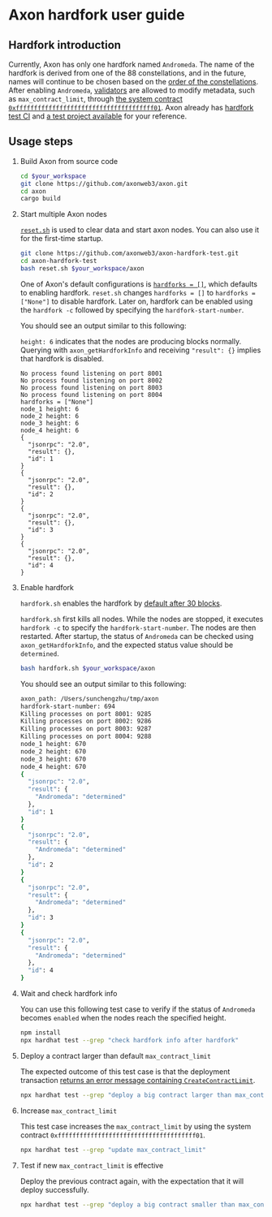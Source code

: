 # Axon hardfork user guide

## Hardfork introduction

Currently, Axon has only one hardfork named `Andromeda`. The name of the hardfork is derived from one of the 88 constellations, and in the future, names will continue to be chosen based on the [order of the constellations](https://en.wikipedia.org/wiki/IAU_designated_constellations#List). After enabling `Andromeda`, [validators](https://github.com/axonweb3/axon/blob/f9974e62924693494476560316db9f70bc650b80/devtools/chain/nodes/node_1.toml#L3) are allowed to modify metadata, such as `max_contract_limit`, through [the system contract `0xffffffffffffffffffffffffffffffffffffff01`](https://docs.axonweb3.io/contract/system_contacts#metadata). Axon already has [hardfork test CI](https://github.com/axonweb3/axon/blob/f9974e62924693494476560316db9f70bc650b80/.github/workflows/hardfork_test.yml)  and [a test project available](https://github.com/axonweb3/axon-hardfork-test) for your reference.

## Usage steps

1. Build Axon from source code

   ```bash
   cd $your_workspace
   git clone https://github.com/axonweb3/axon.git
   cd axon
   cargo build
   ```

   

2. Start multiple Axon nodes

   [`reset.sh`](https://github.com/axonweb3/axon-hardfork-test/blob/5c9c172cc1ed1dff544f7e092f7052c314030c1d/reset.sh) is used to clear data and start axon nodes. You can also use it for the first-time startup.

   ```bash
   git clone https://github.com/axonweb3/axon-hardfork-test.git
   cd axon-hardfork-test
   bash reset.sh $your_workspace/axon
   ```

   One of Axon's default configurations is [`hardforks = []`](https://github.com/axonweb3/axon/blob/f9974e62924693494476560316db9f70bc650b80/devtools/chain/specs/multi_nodes/chain-spec.toml#L10), which defaults to enabling hardfork.  `reset.sh`  changes `hardforks = []` to `hardforks = ["None"]` to disable hardfork. Later on, hardfork can be enabled using the `hardfork -c` followed by specifying the `hardfork-start-number`.

    You should see an output similar to this following:

   `height: 6` indicates that the nodes are producing blocks normally. Querying with `axon_getHardforkInfo` and receiving `"result": {}` implies that hardfork is disabled.

   ```
   No process found listening on port 8001
   No process found listening on port 8002
   No process found listening on port 8003
   No process found listening on port 8004
   hardforks = ["None"]
   node_1 height: 6
   node_2 height: 6
   node_3 height: 6
   node_4 height: 6
   {
     "jsonrpc": "2.0",
     "result": {},
     "id": 1
   }
   {
     "jsonrpc": "2.0",
     "result": {},
     "id": 2
   }
   {
     "jsonrpc": "2.0",
     "result": {},
     "id": 3
   }
   {
     "jsonrpc": "2.0",
     "result": {},
     "id": 4
   }
   ```

   

3. Enable hardfork

      `hardfork.sh` enables the hardfork by [default after 30 blocks](https://github.com/axonweb3/axon-hardfork-test/blob/5c9c172cc1ed1dff544f7e092f7052c314030c1d/hardfork.sh#L18).

      `hardfork.sh`  first kills all nodes. While the nodes are stopped, it executes `hardfork -c` to specify the `hardfork-start-number`. The nodes are then restarted. After startup, the status of `Andromeda` can be checked using `axon_getHardforkInfo`, and the expected status value should be `determined`.

      ```bash
      bash hardfork.sh $your_workspace/axon	
      ```

      You should see an output similar to this following:

      ```bash
      axon_path: /Users/sunchengzhu/tmp/axon
      hardfork-start-number: 694
      Killing processes on port 8001: 9285
      Killing processes on port 8002: 9286
      Killing processes on port 8003: 9287
      Killing processes on port 8004: 9288
      node_1 height: 670
      node_2 height: 670
      node_3 height: 670
      node_4 height: 670
      {
        "jsonrpc": "2.0",
        "result": {
          "Andromeda": "determined"
        },
        "id": 1
      }
      {
        "jsonrpc": "2.0",
        "result": {
          "Andromeda": "determined"
        },
        "id": 2
      }
      {
        "jsonrpc": "2.0",
        "result": {
          "Andromeda": "determined"
        },
        "id": 3
      }
      {
        "jsonrpc": "2.0",
        "result": {
          "Andromeda": "determined"
        },
        "id": 4
      }
      ```

      

4. Wait and check hardfork info

   You can use this following test case to verify if the status of `Andromeda` becomes `enabled` when the nodes reach the specified height.

   ```bash
   npm install
   npx hardhat test --grep "check hardfork info after hardfork"
   ```

   

5. Deploy a contract larger than default `max_contract_limit`

   The expected outcome of this test case is that the deployment transaction [returns an error message containing `CreateContractLimit`](https://github.com/axonweb3/axon-hardfork-test/blob/5c9c172cc1ed1dff544f7e092f7052c314030c1d/test/checkMetadata.ts#L18-L25).

   ```bash
   npx hardhat test --grep "deploy a big contract larger than max_contract_limit"
   ```

   

6. Increase `max_contract_limit`

   This test case increases the `max_contract_limit` by using the system contract `0xffffffffffffffffffffffffffffffffffffff01`.

   ```bash
   npx hardhat test --grep "update max_contract_limit"
   ```



7. Test if  new `max_contract_limit` is effective

   Deploy the previous contract again, with the expectation that it will deploy successfully.

   ```bash
   npx hardhat test --grep "deploy a big contract smaller than max_contract_limit"
   ```

   

